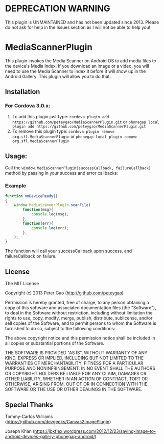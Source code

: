 DEPRECATION WARNING
===================
This plugin is UNMAINTAINED and has not been updated since 2013. Please do not ask for help in the Issues section as I will not be able to help you!

MediaScannerPlugin
============

This plugin invokes the Media Scanner on Android OS to add media files to the device's Media Index. If you download an image or a video, you will need to use the Media Scanner to index it before it will show up in the Android Gallery. This plugin will allow you to do that.

Installation
------------

### For Cordova 3.0.x:

1. To add this plugin just type: `cordova plugin add https://github.com/peteygao/MediaScannerPlugin.git` or `phonegap local plugin add https://github.com/peteygao/MediaScannerPlugin.git`
2. To remove this plugin type: `cordova plugin remove org.sfl.MediaScannerPlugin` or `phonegap local plugin remove org.sfl.MediaScannerPlugin`


Usage:
------

Call the `window.MediaScannerPlugin(successCallback, failureCallback)` method by passing in your success and error callbacks:

### Example
```javascript
function onDeviceReady()
{
	window.MediaScannerPlugin.scanFile(
        function(msg){
            console.log(msg);
        },
        function(err){
            console.log(err);
        },
    );
}
```

The function will call your successCallback upon success, and failureCallback on failure.

## License

The MIT License

Copyright (c) 2013 Peter Gao (http://github.com/peteygao)

Permission is hereby granted, free of charge, to any person obtaining a copy of this software and associated documentation files (the "Software"), to deal in the Software without restriction, including without limitation the rights to use, copy, modify, merge, publish, distribute, sublicense, and/or sell copies of the Software, and to permit persons to whom the Software is furnished to do so, subject to the following conditions:

The above copyright notice and this permission notice shall be included in all copies or substantial portions of the Software.

THE SOFTWARE IS PROVIDED "AS IS", WITHOUT WARRANTY OF ANY KIND, EXPRESS OR IMPLIED, INCLUDING BUT NOT LIMITED TO THE WARRANTIES OF MERCHANTABILITY, FITNESS FOR A PARTICULAR PURPOSE AND NONINFRINGEMENT. IN NO EVENT SHALL THE AUTHORS OR COPYRIGHT HOLDERS BE LIABLE FOR ANY CLAIM, DAMAGES OR OTHER LIABILITY, WHETHER IN AN ACTION OF CONTRACT, TORT OR OTHERWISE, ARISING FROM, OUT OF OR IN CONNECTION WITH THE SOFTWARE OR THE USE OR OTHER DEALINGS IN THE SOFTWARE.

## Special Thanks
Tommy-Carlos Williams (https://github.com/devgeeks/Canvas2ImagePlugin)

Joseph Khan (https://jbkflex.wordpress.com/2012/12/23/saving-image-to-android-devices-gallery-phonegap-android/)
